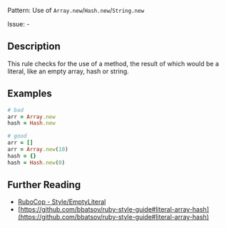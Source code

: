 Pattern: Use of `Array.new`/`Hash.new`/`String.new`

Issue: -

## Description

This rule checks for the use of a method, the result of which would be a literal, like an empty array, hash or string.

## Examples

```ruby
# bad
arr = Array.new
hash = Hash.new

# good
arr = []
arr = Array.new(10)
hash = {}
hash = Hash.new(0)
```

## Further Reading

* [RuboCop - Style/EmptyLiteral](https://docs.rubocop.org/rubocop/cops_style.html#styleemptyliteral)
* [https://github.com/bbatsov/ruby-style-guide#literal-array-hash](https://github.com/bbatsov/ruby-style-guide#literal-array-hash)

